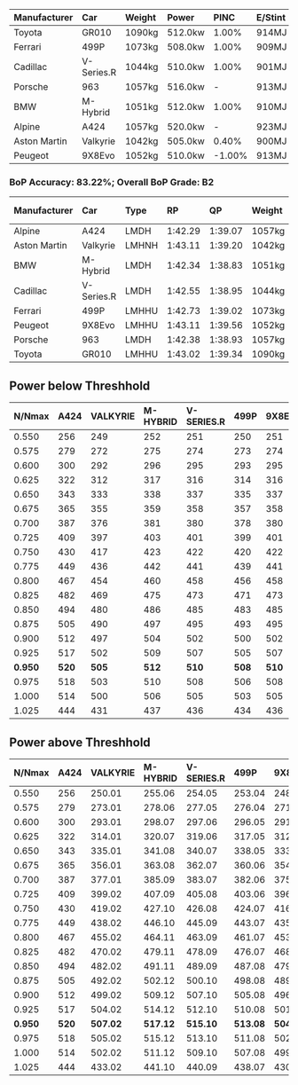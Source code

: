 | Manufacturer | Car        | Weight | Power   | PINC    | E/Stint | FDS     |
|:-|:-|:-|:-|:-|:-|:-|
| Toyota       | GR010      | 1090kg | 512.0kw | 1.00%   | 914MJ   | 190kph  |
| Ferrari      | 499P       | 1073kg | 508.0kw | 1.00%   | 909MJ   | 190kph  |
| Cadillac     | V-Series.R | 1044kg | 510.0kw | 1.00%   | 901MJ   |    -    |
| Porsche      | 963        | 1057kg | 516.0kw |    -    | 913MJ   |    -    |
| BMW          | M-Hybrid   | 1051kg | 512.0kw | 1.00%   | 910MJ   |    -    |
| Alpine       | A424       | 1057kg | 520.0kw |    -    | 923MJ   |    -    |
| Aston Martin | Valkyrie   | 1042kg | 505.0kw | 0.40%   | 900MJ   |    -    |
| Peugeot      | 9X8Evo     | 1052kg | 510.0kw | -1.00%  | 913MJ   | 190kph  |

### BoP Accuracy: 83.22%; Overall BoP Grade: B2
| Manufacturer | Car        | Type  | RP      | QP      | Weight | Power¹  | Threshhold | PINC    | Power²   | E/Stint | AVG Vmax  | FDS     | RDLC | L/Stint | BOP-Grade | Model Accuracy | Model Points | Match%  | SimDiff |
|:-|:-|:-|:-|:-|:-|:-|:-|:-|:-|:-|:-|:-|:-|:-|:-|:-|:-|:-|:-|
| Alpine       | A424       | LMDH  | 1:42.29 | 1:39.07 | 1057kg | 520.0kw | 210.0kph   |    -    | 520.00kw |  923MJ  | 305.48kph |    -    | 1.02 | 33      | -B2       | 99.31%         | 2573         | 80.52%  | +0.08   |
| Aston Martin | Valkyrie   | LMHNH | 1:43.11 | 1:39.20 | 1042kg | 505.0kw | 210.0kph   | 0.40%   | 507.00kw |  900MJ  | 304.75kph |    -    | 1.03 | 33      | +D1       | 100.00%        | 630          | 67.41%  | -0.00   |
| BMW          | M-Hybrid   | LMDH  | 1:42.34 | 1:38.83 | 1051kg | 512.0kw | 210.0kph   | 1.00%   | 517.10kw |  910MJ  | 307.10kph |    -    | 1.03 | 33      | -B2       | 99.41%         | 2544         | 83.31%  | +0.04   |
| Cadillac     | V-Series.R | LMDH  | 1:42.55 | 1:38.95 | 1044kg | 510.0kw | 210.0kph   | 1.00%   | 515.10kw |  901MJ  | 308.59kph |    -    | 1.03 | 33      | -A2       | 99.30%         | 4946         | 94.32%  | +0.16   |
| Ferrari      | 499P       | LMHHU | 1:42.73 | 1:39.02 | 1073kg | 508.0kw | 210.0kph   | 1.00%   | 513.10kw |  909MJ  | 306.50kph | 190kph  | 1.03 | 33      | ~A1       | 100.00%        | 8223         | 100.00% | +0.05   |
| Peugeot      | 9X8Evo     | LMHHU | 1:43.11 | 1:39.56 | 1052kg | 510.0kw | 210.0kph   | -1.00%  | 504.90kw |  913MJ  | 313.35kph | 190kph  | 1.01 | 33      | +C2       | 96.77%         | 2307         | 73.82%  | +0.07   |
| Porsche      | 963        | LMDH  | 1:42.38 | 1:38.93 | 1057kg | 516.0kw | 210.0kph   |    -    | 516.00kw |  913MJ  | 306.04kph |    -    | 1.02 | 33      | -B2       | 99.86%         | 11699        | 83.59%  | -0.19   |
| Toyota       | GR010      | LMHHU | 1:43.02 | 1:39.34 | 1090kg | 512.0kw | 210.0kph   | 1.00%   | 517.10kw |  914MJ  | 304.60kph | 190kph  | 1.02 | 33      | +B2       | 99.63%         | 6190         | 82.78%  | -0.21   |

## Power below Threshhold
| N/Nmax    | A424    | VALKYRIE | M-HYBRID | V-SERIES.R | 499P    | 9X8EVO  | 963     | GR010   |
|:-|:-|:-|:-|:-|:-|:-|:-|:-|
|  0.550    |  256    |  249     |  252     |  251       |  250    |  251    |  254    |  252    |
|  0.575    |  279    |  272     |  275     |  274       |  273    |  274    |  277    |  275    |
|  0.600    |  300    |  292     |  296     |  295       |  293    |  295    |  298    |  296    |
|  0.625    |  322    |  312     |  317     |  316       |  314    |  316    |  319    |  317    |
|  0.650    |  343    |  333     |  338     |  337       |  335    |  337    |  340    |  338    |
|  0.675    |  365    |  355     |  359     |  358       |  357    |  358    |  362    |  359    |
|  0.700    |  387    |  376     |  381     |  380       |  378    |  380    |  384    |  381    |
|  0.725    |  409    |  397     |  403     |  401       |  399    |  401    |  406    |  403    |
|  0.750    |  430    |  417     |  423     |  422       |  420    |  422    |  427    |  423    |
|  0.775    |  449    |  436     |  442     |  441       |  439    |  441    |  446    |  442    |
|  0.800    |  467    |  454     |  460     |  458       |  456    |  458    |  463    |  460    |
|  0.825    |  482    |  469     |  475     |  473       |  471    |  473    |  478    |  475    |
|  0.850    |  494    |  480     |  486     |  485       |  483    |  485    |  490    |  486    |
|  0.875    |  505    |  490     |  497     |  495       |  493    |  495    |  501    |  497    |
|  0.900    |  512    |  497     |  504     |  502       |  500    |  502    |  508    |  504    |
|  0.925    |  517    |  502     |  509     |  507       |  505    |  507    |  513    |  509    |
| **0.950** | **520** | **505**  | **512**  | **510**    | **508** | **510** | **516** | **512** |
|  0.975    |  518    |  503     |  510     |  508       |  506    |  508    |  514    |  510    |
|  1.000    |  514    |  500     |  506     |  505       |  503    |  505    |  510    |  506    |
|  1.025    |  444    |  431     |  437     |  436       |  434    |  436    |  441    |  437    |

## Power above Threshhold
| N/Nmax    | A424    | VALKYRIE   | M-HYBRID   | V-SERIES.R | 499P       | 9X8EVO     | 963     | GR010      |
|:-|:-|:-|:-|:-|:-|:-|:-|:-|
|  0.550    |  256    |  250.01    |  255.06    |  254.05    |  253.04    |  248.44    |  254    |  255.06    |
|  0.575    |  279    |  273.01    |  278.06    |  277.05    |  276.04    |  271.48    |  277    |  278.06    |
|  0.600    |  300    |  293.01    |  298.07    |  297.06    |  296.05    |  291.52    |  298    |  298.07    |
|  0.625    |  322    |  314.01    |  320.07    |  319.06    |  317.05    |  312.56    |  319    |  320.07    |
|  0.650    |  343    |  335.01    |  341.08    |  340.07    |  338.05    |  333.59    |  340    |  341.08    |
|  0.675    |  365    |  356.01    |  363.08    |  362.07    |  360.06    |  354.63    |  362    |  363.08    |
|  0.700    |  387    |  377.01    |  385.09    |  383.07    |  382.06    |  375.67    |  384    |  385.09    |
|  0.725    |  409    |  399.02    |  407.09    |  405.08    |  403.06    |  396.71    |  406    |  407.09    |
|  0.750    |  430    |  419.02    |  427.10    |  426.08    |  424.07    |  416.74    |  427    |  427.10    |
|  0.775    |  449    |  438.02    |  446.10    |  445.09    |  443.07    |  435.78    |  446    |  446.10    |
|  0.800    |  467    |  455.02    |  464.11    |  463.09    |  461.07    |  453.81    |  463    |  464.11    |
|  0.825    |  482    |  470.02    |  479.11    |  478.09    |  476.07    |  468.84    |  478    |  479.11    |
|  0.850    |  494    |  482.02    |  491.11    |  489.09    |  487.08    |  479.86    |  490    |  491.11    |
|  0.875    |  505    |  492.02    |  502.12    |  500.10    |  498.08    |  489.87    |  501    |  502.12    |
|  0.900    |  512    |  499.02    |  509.12    |  507.10    |  505.08    |  496.89    |  508    |  509.12    |
|  0.925    |  517    |  504.02    |  514.12    |  512.10    |  510.08    |  501.89    |  513    |  514.12    |
| **0.950** | **520** | **507.02** | **517.12** | **515.10** | **513.08** | **504.90** | **516** | **517.12** |
|  0.975    |  518    |  505.02    |  515.12    |  513.10    |  511.08    |  502.90    |  514    |  515.12    |
|  1.000    |  514    |  502.02    |  511.12    |  509.10    |  507.08    |  499.89    |  510    |  511.12    |
|  1.025    |  444    |  433.02    |  441.10    |  440.09    |  438.07    |  430.77    |  441    |  441.10    |
